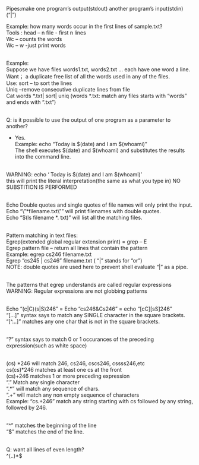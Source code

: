 Pipes:make one program’s output(stdout) another program’s input(stdin) (“|”) </br>

Example: how many words occur in the first lines of sample.txt? </br>
Tools : head – n file  - first n lines  </br>
Wc  – counts the words </br> 
Wc – w  -just print words  </br> </br>

Example: </br>
 Suppose we have files words1.txt, words2.txt ... each have one word a line.  </br>
Want； a duplicate free list of all the words used in any of the files. </br>
Use: sort – to sort the lines </br>
Uniq –remove consecutive duplicate lines from file </br>
Cat words \*.txt| sort| uniq (words \*.txt: match any files starts with “words” and ends with “.txt”) </br> </br>

Q: is it possible to use the output of one program as a parameter to another? </br>
- Yes.  </br>
Example: echo “Today is $(date) and I am $(whoami)” </br>
The shell executes $(date) and $(whoami) and substitutes the results into the command line. </br> </br>

WARNING: echo ‘ Today is $(date) and I am $(whoami)’  </br> 
this will print the literal interpretation(the same as what you type in) NO SUBSTITION IS PERFORMED </br> </br>

Echo Double quotes and single quotes of file names will only print the input. </br>
Echo “\”\*filename.txt\”” will print filenames with double quotes. </br>
Echo “$(ls filename \*. txt)” will list all the matching files. </br> </br>

Pattern matching in text files: </br>
Egrep(extended global regular extension print) = grep – E </br>
Egrep pattern file – return all lines that contain the pattern </br>
Example: egrep cs246 filename.txt </br>
        Egrep “cs245 | cs246” filename.txt ( “|” stands for “or”) </br>
NOTE: double quotes are used here to prevent shell evaluate “|” as a pipe. </br> </br>

The patterns that egrep understands are called regular expressions </br>
WARNING: Regular expressions are not globbing patterns </br> </br>

Echo “(c|C)(s|S)246” = Echo “cs246&Cs246” = echo “[cC][sS]246” </br>
“[...]” syntax says to match any SINGLE character in the square brackets. </br>
“[^...]” matches any one char that is not in the square brackets. </br> </br>

“?” syntax says to match 0 or 1 occurances of the preceding expression(such as white space) </br> </br>

(cs) \*246 will match 246, cs246, cscs246, cssss246,etc </br> 
cs(cs)\*246 matches at least one cs at the front </br>
(cs)+246 matches 1 or more preceding expression </br>
“.” Match any single character </br>
“.\*” will match any  sequence of chars. </br>
“.+” will match any non empty sequence of characters </br>
Example: “cs.+246” match any string starting with cs followed by any string, followed by 246. </br> </br>

“^” matches the beginning of the line </br>
“$” matches the end of the line. </br> </br>

Q: want all lines of even length? </br>
^(..)*$
